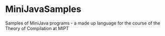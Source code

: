 # MiniJavaSamples
Samples of MiniJava programs - a made up language for the course of the Theory of Compilation at MIPT
